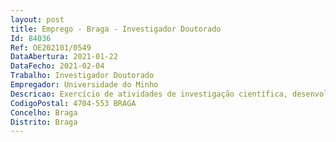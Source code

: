 ```yaml
--- 
layout: post
title: Emprego - Braga - Investigador Doutorado
Id: 84036
Ref: OE202101/0549
DataAbertura: 2021-01-22
DataFecho: 2021-02-04
Trabalho: Investigador Doutorado
Empregador: Universidade do Minho
Descricao: Exercício de atividades de investigação científica, desenvolvimento tecnológico, gestão e comunicação em C&T, nas áreas científicas de Ciências da Comunicação, Estudos Culturais, Sociologia, Geografia ou História, no âmbito do Contrato  Programa com a referência n.º CEECINST 00157 2018, assinado a 4 de setembro de 2018 e respetiva Adenda de 23 de janeiro de 2020, inserido no Procedimento Concursal de Apoio Institucional, financiado pela Fundação para a Ciência e Tecnologia, com vista a desenvolver atividades de investigação científica e outras, associadas ao Projeto Plurianual do Centro de Estudos.
CodigoPostal: 4704-553 BRAGA
Concelho: Braga
Distrito: Braga
--- 
```

